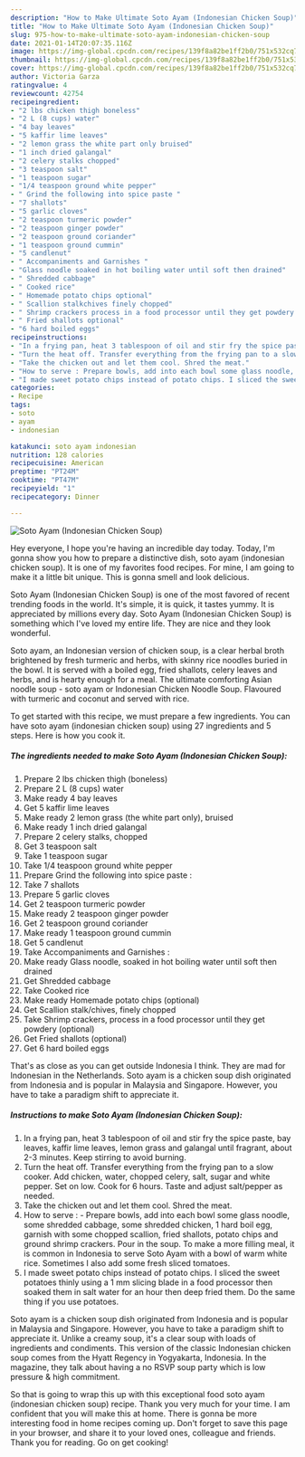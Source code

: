 ```yaml
---
description: "How to Make Ultimate Soto Ayam (Indonesian Chicken Soup)"
title: "How to Make Ultimate Soto Ayam (Indonesian Chicken Soup)"
slug: 975-how-to-make-ultimate-soto-ayam-indonesian-chicken-soup
date: 2021-01-14T20:07:35.116Z
image: https://img-global.cpcdn.com/recipes/139f8a82be1ff2b0/751x532cq70/soto-ayam-indonesian-chicken-soup-recipe-main-photo.jpg
thumbnail: https://img-global.cpcdn.com/recipes/139f8a82be1ff2b0/751x532cq70/soto-ayam-indonesian-chicken-soup-recipe-main-photo.jpg
cover: https://img-global.cpcdn.com/recipes/139f8a82be1ff2b0/751x532cq70/soto-ayam-indonesian-chicken-soup-recipe-main-photo.jpg
author: Victoria Garza
ratingvalue: 4
reviewcount: 42754
recipeingredient:
- "2 lbs chicken thigh boneless"
- "2 L (8 cups) water"
- "4 bay leaves"
- "5 kaffir lime leaves"
- "2 lemon grass the white part only bruised"
- "1 inch dried galangal"
- "2 celery stalks chopped"
- "3 teaspoon salt"
- "1 teaspoon sugar"
- "1/4 teaspoon ground white pepper"
- " Grind the following into spice paste "
- "7 shallots"
- "5 garlic cloves"
- "2 teaspoon turmeric powder"
- "2 teaspoon ginger powder"
- "2 teaspoon ground coriander"
- "1 teaspoon ground cummin"
- "5 candlenut"
- " Accompaniments and Garnishes "
- "Glass noodle soaked in hot boiling water until soft then drained"
- " Shredded cabbage"
- " Cooked rice"
- " Homemade potato chips optional"
- " Scallion stalkchives finely chopped"
- " Shrimp crackers process in a food processor until they get powdery optional"
- " Fried shallots optional"
- "6 hard boiled eggs"
recipeinstructions:
- "In a frying pan, heat 3 tablespoon of oil and stir fry the spice paste, bay leaves, kaffir lime leaves, lemon grass and galangal until fragrant, about 2-3 minutes. Keep stirring to avoid burning."
- "Turn the heat off. Transfer everything from the frying pan to a slow cooker. Add chicken, water, chopped celery, salt, sugar and white pepper. Set on low. Cook for 6 hours. Taste and adjust salt/pepper as needed."
- "Take the chicken out and let them cool. Shred the meat."
- "How to serve : Prepare bowls, add into each bowl some glass noodle, some shredded cabbage, some shredded chicken, 1 hard boil egg, garnish with some chopped scallion, fried shallots, potato chips and ground shrimp crackers. Pour in the soup. To make a more filling meal, it is common in Indonesia to serve Soto Ayam with a bowl of warm white rice. Sometimes I also add some fresh sliced tomatoes."
- "I made sweet potato chips instead of potato chips. I sliced the sweet potatoes thinly using a 1 mm slicing blade in a food processor then soaked them in salt water for an hour then deep fried them. Do the same thing if you use potatoes."
categories:
- Recipe
tags:
- soto
- ayam
- indonesian

katakunci: soto ayam indonesian 
nutrition: 128 calories
recipecuisine: American
preptime: "PT24M"
cooktime: "PT47M"
recipeyield: "1"
recipecategory: Dinner

---
```



![Soto Ayam (Indonesian Chicken Soup)](https://img-global.cpcdn.com/recipes/139f8a82be1ff2b0/751x532cq70/soto-ayam-indonesian-chicken-soup-recipe-main-photo.jpg)

Hey everyone, I hope you're having an incredible day today. Today, I'm gonna show you how to prepare a distinctive dish, soto ayam (indonesian chicken soup). It is one of my favorites food recipes. For mine, I am going to make it a little bit unique. This is gonna smell and look delicious.

Soto Ayam (Indonesian Chicken Soup) is one of the most favored of recent trending foods in the world. It's simple, it is quick, it tastes yummy. It is appreciated by millions every day. Soto Ayam (Indonesian Chicken Soup) is something which I've loved my entire life. They are nice and they look wonderful.

Soto ayam, an Indonesian version of chicken soup, is a clear herbal broth brightened by fresh turmeric and herbs, with skinny rice noodles buried in the bowl. It is served with a boiled egg, fried shallots, celery leaves and herbs, and is hearty enough for a meal. The ultimate comforting Asian noodle soup - soto ayam or Indonesian Chicken Noodle Soup. Flavoured with turmeric and coconut and served with rice.


To get started with this recipe, we must prepare a few ingredients. You can have soto ayam (indonesian chicken soup) using 27 ingredients and 5 steps. Here is how you cook it.

<!--inarticleads1-->

##### The ingredients needed to make Soto Ayam (Indonesian Chicken Soup):

1. Prepare 2 lbs chicken thigh (boneless)
1. Prepare 2 L (8 cups) water
1. Make ready 4 bay leaves
1. Get 5 kaffir lime leaves
1. Make ready 2 lemon grass (the white part only), bruised
1. Make ready 1 inch dried galangal
1. Prepare 2 celery stalks, chopped
1. Get 3 teaspoon salt
1. Take 1 teaspoon sugar
1. Take 1/4 teaspoon ground white pepper
1. Prepare  Grind the following into spice paste :
1. Take 7 shallots
1. Prepare 5 garlic cloves
1. Get 2 teaspoon turmeric powder
1. Make ready 2 teaspoon ginger powder
1. Get 2 teaspoon ground coriander
1. Make ready 1 teaspoon ground cummin
1. Get 5 candlenut
1. Take  Accompaniments and Garnishes :
1. Make ready Glass noodle, soaked in hot boiling water until soft then drained
1. Get  Shredded cabbage
1. Take  Cooked rice
1. Make ready  Homemade potato chips (optional)
1. Get  Scallion stalk/chives, finely chopped
1. Take  Shrimp crackers, process in a food processor until they get powdery (optional)
1. Get  Fried shallots (optional)
1. Get 6 hard boiled eggs


That&#39;s as close as you can get outside Indonesia I think. They are mad for Indonesian in the Netherlands. Soto ayam is a chicken soup dish originated from Indonesia and is popular in Malaysia and Singapore. However, you have to take a paradigm shift to appreciate it. 

<!--inarticleads2-->

##### Instructions to make Soto Ayam (Indonesian Chicken Soup):

1. In a frying pan, heat 3 tablespoon of oil and stir fry the spice paste, bay leaves, kaffir lime leaves, lemon grass and galangal until fragrant, about 2-3 minutes. Keep stirring to avoid burning.
1. Turn the heat off. Transfer everything from the frying pan to a slow cooker. Add chicken, water, chopped celery, salt, sugar and white pepper. Set on low. Cook for 6 hours. Taste and adjust salt/pepper as needed.
1. Take the chicken out and let them cool. Shred the meat.
1. How to serve : - Prepare bowls, add into each bowl some glass noodle, some shredded cabbage, some shredded chicken, 1 hard boil egg, garnish with some chopped scallion, fried shallots, potato chips and ground shrimp crackers. Pour in the soup. To make a more filling meal, it is common in Indonesia to serve Soto Ayam with a bowl of warm white rice. Sometimes I also add some fresh sliced tomatoes.
1. I made sweet potato chips instead of potato chips. I sliced the sweet potatoes thinly using a 1 mm slicing blade in a food processor then soaked them in salt water for an hour then deep fried them. Do the same thing if you use potatoes.


Soto ayam is a chicken soup dish originated from Indonesia and is popular in Malaysia and Singapore. However, you have to take a paradigm shift to appreciate it. Unlike a creamy soup, it&#39;s a clear soup with loads of ingredients and condiments. This version of the classic Indonesian chicken soup comes from the Hyatt Regency in Yogyakarta, Indonesia. In the magazine, they talk about having a no RSVP soup party which is low pressure &amp; high commitment. 

So that is going to wrap this up with this exceptional food soto ayam (indonesian chicken soup) recipe. Thank you very much for your time. I am confident that you will make this at home. There is gonna be more interesting food in home recipes coming up. Don't forget to save this page in your browser, and share it to your loved ones, colleague and friends. Thank you for reading. Go on get cooking!
